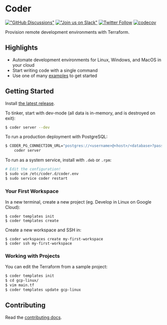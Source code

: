 # Coder

[!["GitHub Discussions"](https://img.shields.io/badge/%20GitHub-%20Discussions-gray.svg?longCache=true&logo=github&colorB=purple)](https://github.com/coder/coder/discussions) [!["Join us on Slack"](https://img.shields.io/badge/join-us%20on%20slack-gray.svg?longCache=true&logo=slack&colorB=brightgreen)](https://coder.com/community) [![Twitter Follow](https://img.shields.io/twitter/follow/CoderHQ?label=%40CoderHQ&style=social)](https://twitter.com/coderhq) [![codecov](https://codecov.io/gh/coder/coder/branch/main/graph/badge.svg?token=TNLW3OAP6G)](https://codecov.io/gh/coder/coder)

Provision remote development environments with Terraform.

## Highlights

- Automate development environments for Linux, Windows, and MacOS in your cloud
- Start writing code with a single command
- Use one of many [examples](./examples) to get started

## Getting Started

Install [the latest release](https://github.com/coder/coder/releases).

To tinker, start with dev-mode (all data is in-memory, and is destroyed on exit):

```bash
$ coder server --dev
```

To run a production deployment with PostgreSQL:

```bash
$ CODER_PG_CONNECTION_URL="postgres://<username>@<host>/<database>?password=<password>" \
    coder server
```

To run as a system service, install with `.deb` or `.rpm`:

```bash
# Edit the configuration!
$ sudo vim /etc/coder.d/coder.env
$ sudo service coder restart
```

### Your First Workspace

In a new terminal, create a new project (eg. Develop in Linux on Google Cloud):

```
$ coder templates init
$ coder templates create
```

Create a new workspace and SSH in:

```
$ coder workspaces create my-first-workspace
$ coder ssh my-first-workspace
```

### Working with Projects

You can edit the Terraform from a sample project:

```sh
$ coder templates init
$ cd gcp-linux/
$ vim main.tf
$ coder templates update gcp-linux
```

## Contributing

Read the [contributing docs](./CONTRIBUTING.md).

